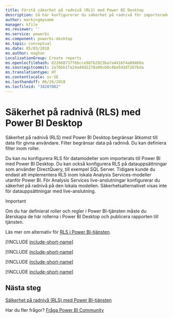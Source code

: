 ```yaml
---
title: Förstå säkerhet på radnivå (RLS) med Power BI Desktop
description: Så här konfigurerar du säkerhet på radnivå för importerade datauppsättningar och DirectQuery i Power BI Desktop.
author: markingmyname
manager: kfile
ms.reviewer: ''
ms.service: powerbi
ms.component: powerbi-desktop
ms.topic: conceptual
ms.date: 05/03/2018
ms.author: maghan
LocalizationGroup: Create reports
ms.openlocfilehash: 022668737f6bcce987b2923ba7a4416f4a08460a
ms.sourcegitcommit: 2a7bbb1fa24a49d2278a90cb0c4be543d7267bda
ms.translationtype: HT
ms.contentlocale: sv-SE
ms.lasthandoff: 06/26/2018
ms.locfileid: "34287082"
---
```

# <a name="row-level-security-rls-with-power-bi-desktop"></a>Säkerhet på radnivå (RLS) med Power BI Desktop
Säkerhet på radnivå (RLS) med Power BI Desktop begränsar åtkomst till data för givna användare. Filter begränsar data på radnivå. Du kan definiera filter inom roller.

Du kan nu konfigurera RLS för datamodeller som importerats till Power BI med Power BI Desktop. Du kan också konfigurera RLS på datauppsättningar som använder DirectQuery, till exempel SQL Server. Tidigare kunde du endast att implementera RLS inom lokala Analysis Services-modeller utanför Power BI. För Analysis Services live-anslutningar konfigurerar du säkerhet på radnivå på den lokala modellen. Säkerhetsalternativet visas inte för datauppsättningar med live-anslutning.

> [!IMPORTANT]
> Om du har definierat roller och regler i Power BI-tjänsten måste du återskapa de här rollerna i Power BI Desktop och publicera rapporten till tjänsten.
> 
> 

Läs mer om alternativ för [RLS i Power BI-tjänsten](service-admin-rls.md).

[!INCLUDE [include-short-name](./includes/rls-desktop-define-roles.md)]

[!INCLUDE [include-short-name](./includes/rls-desktop-view-as-roles.md)]

[!INCLUDE [include-short-name](./includes/rls-limitations.md)]

[!INCLUDE [include-short-name](./includes/rls-faq.md)]

## <a name="next-steps"></a>Nästa steg
[Sälkerhet på radnivå (RLS) med Power BI-tjänsten](service-admin-rls.md)  

Har du fler frågor? [Fråga Power BI Community](http://community.powerbi.com/)

